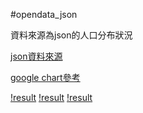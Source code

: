 #opendata_json

資料來源為json的人口分布狀況

[json資料來源](https://data.gov.tw/dataset/35936)

[google chart參考](https://developers.google.com/chart/)

[!result](img/01.png)
[!result](img/02.png)
[!result](img/03.png)